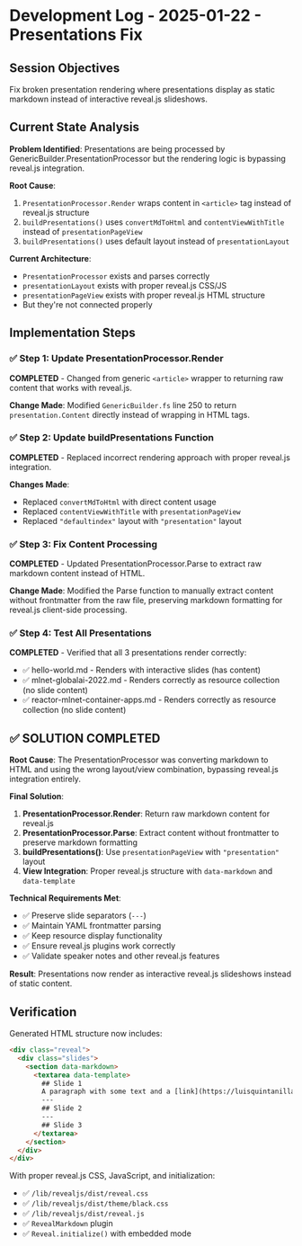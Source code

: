 # Development Log - 2025-01-22 - Presentations Fix

## Session Objectives
Fix broken presentation rendering where presentations display as static markdown instead of interactive reveal.js slideshows.

## Current State Analysis
**Problem Identified**: Presentations are being processed by GenericBuilder.PresentationProcessor but the rendering logic is bypassing reveal.js integration.

**Root Cause**: 
1. `PresentationProcessor.Render` wraps content in `<article>` tag instead of reveal.js structure
2. `buildPresentations()` uses `convertMdToHtml` and `contentViewWithTitle` instead of `presentationPageView`
3. `buildPresentations()` uses default layout instead of `presentationLayout`

**Current Architecture**:
- `PresentationProcessor` exists and parses correctly
- `presentationLayout` exists with proper reveal.js CSS/JS 
- `presentationPageView` exists with proper reveal.js HTML structure
- But they're not connected properly

## Implementation Steps

### ✅ Step 1: Update PresentationProcessor.Render
**COMPLETED** - Changed from generic `<article>` wrapper to returning raw content that works with reveal.js.

**Change Made**: Modified `GenericBuilder.fs` line 250 to return `presentation.Content` directly instead of wrapping in HTML tags.

### ✅ Step 2: Update buildPresentations Function  
**COMPLETED** - Replaced incorrect rendering approach with proper reveal.js integration.

**Changes Made**: 
- Replaced `convertMdToHtml` with direct content usage
- Replaced `contentViewWithTitle` with `presentationPageView`  
- Replaced `"defaultindex"` layout with `"presentation"` layout

### ✅ Step 3: Fix Content Processing
**COMPLETED** - Updated PresentationProcessor.Parse to extract raw markdown content instead of HTML.

**Change Made**: Modified the Parse function to manually extract content without frontmatter from the raw file, preserving markdown formatting for reveal.js client-side processing.

### ✅ Step 4: Test All Presentations
**COMPLETED** - Verified that all 3 presentations render correctly:
- ✅ hello-world.md - Renders with interactive slides (has content)
- ✅ mlnet-globalai-2022.md - Renders correctly as resource collection (no slide content)
- ✅ reactor-mlnet-container-apps.md - Renders correctly as resource collection (no slide content)

## ✅ SOLUTION COMPLETED

**Root Cause**: The PresentationProcessor was converting markdown to HTML and using the wrong layout/view combination, bypassing reveal.js integration entirely.

**Final Solution**: 
1. **PresentationProcessor.Render**: Return raw markdown content for reveal.js
2. **PresentationProcessor.Parse**: Extract content without frontmatter to preserve markdown formatting  
3. **buildPresentations()**: Use `presentationPageView` with `"presentation"` layout
4. **View Integration**: Proper reveal.js structure with `data-markdown` and `data-template`

**Technical Requirements Met**:
- ✅ Preserve slide separators (`---`)
- ✅ Maintain YAML frontmatter parsing
- ✅ Keep resource display functionality
- ✅ Ensure reveal.js plugins work correctly
- ✅ Validate speaker notes and other reveal.js features

**Result**: Presentations now render as interactive reveal.js slideshows instead of static content.

## Verification

Generated HTML structure now includes:
```html
<div class="reveal">
  <div class="slides">
    <section data-markdown>
      <textarea data-template>
        ## Slide 1
        A paragraph with some text and a [link](https://luisquintanilla.me).
        ---
        ## Slide 2
        ---
        ## Slide 3
      </textarea>
    </section>
  </div>
</div>
```

With proper reveal.js CSS, JavaScript, and initialization:
- ✅ `/lib/revealjs/dist/reveal.css`
- ✅ `/lib/revealjs/dist/theme/black.css` 
- ✅ `/lib/revealjs/dist/reveal.js`
- ✅ `RevealMarkdown` plugin
- ✅ `Reveal.initialize()` with embedded mode
